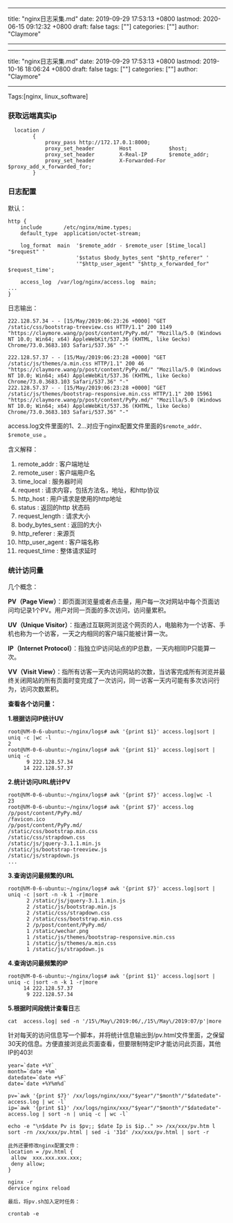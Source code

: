 
---
title: "nginx日志采集.md"
date: 2019-09-29 17:53:13 +0800
lastmod: 2020-06-15 09:12:32 +0800
draft: false
tags: [""]
categories: [""]
author: "Claymore"

---

---
title: "nginx日志采集.md"
date: 2019-09-29 17:53:13 +0800
lastmod: 2019-10-16 18:06:24 +0800
draft: false
tags: [""]
categories: [""]
author: "Claymore"

---
Tags:[nginx, linux_software]

### 获取远端真实ip

```nginx
  location /
        {
            proxy_pass http://172.17.0.1:8000;
            proxy_set_header        Host            $host;
            proxy_set_header        X-Real-IP       $remote_addr;
            proxy_set_header        X-Forwarded-For $proxy_add_x_forwarded_for;
        }
```





### 日志配置

默认：

```nginx
http {
    include       /etc/nginx/mime.types;
    default_type  application/octet-stream;

    log_format  main  '$remote_addr - $remote_user [$time_local] "$request" '
                      '$status $body_bytes_sent "$http_referer" '
                      '"$http_user_agent" "$http_x_forwarded_for" $request_time';

    access_log  /var/log/nginx/access.log  main;
...
}
```

日志输出：

```
222.128.57.34 - - [15/May/2019:06:23:26 +0000] "GET /static/css/bootstrap-treeview.css HTTP/1.1" 200 1149 "https://claymore.wang/p/post/content/PyPy.md/" "Mozilla/5.0 (Windows NT 10.0; Win64; x64) AppleWebKit/537.36 (KHTML, like Gecko) Chrome/73.0.3683.103 Safari/537.36" "-"

222.128.57.37 - - [15/May/2019:06:23:28 +0000] "GET /static/js/themes/a.min.css HTTP/1.1" 200 46 "https://claymore.wang/p/post/content/PyPy.md/" "Mozilla/5.0 (Windows NT 10.0; Win64; x64) AppleWebKit/537.36 (KHTML, like Gecko) Chrome/73.0.3683.103 Safari/537.36" "-"
222.128.57.37 - - [15/May/2019:06:23:28 +0000] "GET /static/js/themes/bootstrap-responsive.min.css HTTP/1.1" 200 15961 "https://claymore.wang/p/post/content/PyPy.md/" "Mozilla/5.0 (Windows NT 10.0; Win64; x64) AppleWebKit/537.36 (KHTML, like Gecko) Chrome/73.0.3683.103 Safari/537.36" "-"
```

access.log文件里面的$1、$2...对应于nginx配置文件里面的`$remote_addr、$remote_use` 。

含义解释：

1. remote_addr : 客户端地址
2. remote_user : 客户端用户名
3. time_local : 服务器时间
4. request : 请求内容，包括方法名，地址，和http协议
5. http_host : 用户请求是使用的http地址
6. status : 返回的http 状态码
7. request_length : 请求大小
8. body_bytes_sent : 返回的大小
9. http_referer : 来源页
10. http_user_agent : 客户端名称
11. request_time : 整体请求延时



### 统计访问量

几个概念：

**PV（Page View）**：即页面浏览量或者点击量，用户每一次对网站中每个页面访问均记录1个PV。用户对同一页面的多次访问，访问量累积。

**UV（Unique Visitor）**：指通过互联网浏览这个网页的人，电脑称为一个访客、手机也称为一个访客，一天之内相同的客户端只能被计算一次。

**IP（Internet Protocol）**：指独立IP访问站点的IP总数，一天内相同IP只能算一次。

**VV（Visit View）**：指所有访客一天内访问网站的次数，当访客完成所有浏览并最终关闭网站的所有页面时变完成了一次访问，同一访客一天内可能有多次访问行为，访问次数累积。



**查看各个访问量：**

**1.根据访问IP统计UV**

```
root@VM-0-6-ubuntu:~/nginx/logs# awk '{print $1}' access.log|sort | uniq -c |wc -l
2
root@VM-0-6-ubuntu:~/nginx/logs# awk '{print $1}' access.log|sort | uniq -c
      9 222.128.57.34
     14 222.128.57.37
```



**2.统计访问URL统计PV**

```
root@VM-0-6-ubuntu:~/nginx/logs# awk '{print $7}' access.log|wc -l
23
root@VM-0-6-ubuntu:~/nginx/logs# awk '{print $7}' access.log
/p/post/content/PyPy.md/
/favicon.ico
/p/post/content/PyPy.md/
/static/css/bootstrap.min.css
/static/css/strapdown.css
/static/js/jquery-3.1.1.min.js
/static/js/bootstrap-treeview.js
/static/js/strapdown.js
...
```



**3.查询访问最频繁的URL**

```
root@VM-0-6-ubuntu:~/nginx/logs# awk '{print $7}' access.log|sort | uniq -c |sort -n -k 1 -r|more
      2 /static/js/jquery-3.1.1.min.js
      2 /static/js/bootstrap.min.js
      2 /static/css/strapdown.css
      2 /static/css/bootstrap.min.css
      2 /p/post/content/PyPy.md/
      1 /static/wechar.png
      1 /static/js/themes/bootstrap-responsive.min.css
      1 /static/js/themes/a.min.css
      1 /static/js/strapdown.js
```



**4.查询访问最频繁的IP**

```
root@VM-0-6-ubuntu:~/nginx/logs# awk '{print $1}' access.log|sort | uniq -c |sort -n -k 1 -r|more
     14 222.128.57.37
      9 222.128.57.34
```



**5.根据时间段统计查看日**志

```
cat  access.log| sed -n '/15\/May\/2019:06/,/15\/May\/2019:07/p'|more
```







针对每天的访问信息写一个脚本，并将统计信息输出到/pv.html文件里面，之保留30天的信息。方便直接浏览此页面查看，但要限制特定IP才能访问此页面，其他IP的403!

```
year=`date +%Y`  
month=`date +%m`
datedate=`date +%F`
date=`date +%Y%m%d`

pv=`awk '{print $7}' /xx/logs/nginx/xxx/"$year"/"$month"/"$datedate"-access.log | wc -l`
ip=`awk '{print $1}' /xx/logs/nginx/xxx/"$year"/"$month"/"$datedate"-access.log | sort -n | uniq -c | wc -l`

echo -e "\n$date Pv is $pv;; $date Ip is $ip.." >> /xx/xxx/pv.htm l sort -rn /xx/xxx/pv.html | sed -i '31d' /xx/xxx/pv.html | sort -r

此外还要修改nginx配置文件：
location = /pv.html {
 allow  xxx.xxx.xxx.xxx;
 deny allow;
}

nginx -r
dervice nginx reload

最后，将pv.sh加入定时任务：

crontab -e

```
